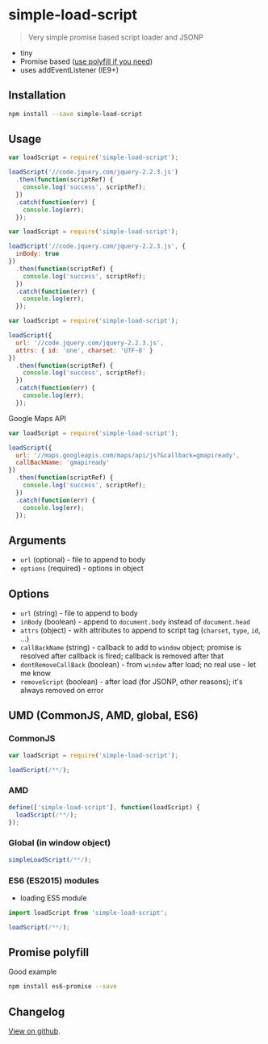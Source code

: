 # simple-load-script

> Very simple promise based script loader and JSONP

* tiny
* Promise based ([use polyfill if you need](http://caniuse.com/#feat=promises))
* uses addEventListener (IE9+)

## Installation

```bash
npm install --save simple-load-script
```

## Usage

```js
var loadScript = require('simple-load-script');

loadScript('//code.jquery.com/jquery-2.2.3.js')
  .then(function(scriptRef) {
    console.log('success', scriptRef);
  })
  .catch(function(err) {
    console.log(err);
  });
```

```js
var loadScript = require('simple-load-script');

loadScript('//code.jquery.com/jquery-2.2.3.js', {
  inBody: true
})
  .then(function(scriptRef) {
    console.log('success', scriptRef);
  })
  .catch(function(err) {
    console.log(err);
  });
```

```js
var loadScript = require('simple-load-script');

loadScript({
  url: '//code.jquery.com/jquery-2.2.3.js',
  attrs: { id: 'one', charset: 'UTF-8' }
})
  .then(function(scriptRef) {
    console.log('success', scriptRef);
  })
  .catch(function(err) {
    console.log(err);
  });
```

Google Maps API

```js
var loadScript = require('simple-load-script');

loadScript({
  url: '//maps.googleapis.com/maps/api/js?&callback=gmapiready',
  callBackName: 'gmapiready'
})
  .then(function(scriptRef) {
    console.log('success', scriptRef);
  })
  .catch(function(err) {
    console.log(err);
  });
```

## Arguments

* `url` (optional) - file to append to body
* `options` (required) - options in object

## Options

* `url` (string) - file to append to body
* `inBody` (boolean) - append to `document.body` instead of `document.head`
* `attrs` (object) - with attributes to append to script tag (`charset`, `type`, `id`, &hellip;)
* `callBackName` (string) - callback to add to `window` object; promise is resolved after callback is fired; callback is removed after that
* `dontRemoveCallBack` (boolean) - from `window` after load; no real use - let me know
* `removeScript` (boolean) - after load (for JSONP, other reasons); it's always removed on error

## UMD (CommonJS, AMD, global, ES6)

### CommonJS

```js
var loadScript = require('simple-load-script');

loadScript(/**/);
```

### AMD

```js
define(['simple-load-script'], function(loadScript) {
  loadScript(/**/);
});
```

### Global (in window object)

```js
simpleLoadScript(/**/);
```

### ES6 (ES2015) modules

* loading ES5 module

```js
import loadScript from 'simple-load-script';

loadScript(/**/);
```

## Promise polyfill

Good example

```bash
npm install es6-promise --save
```

## Changelog

[View on github](https://github.com/tomek-f/simple-load-script/blob/master/changelog.md).

